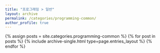 ```yaml
---
title: "프로그래밍 > 일반"
layout: archive
permalink: /categories/programming-common/
author_profile: true
---
```



{% assign posts = site.categories.programming-common %}
{% for post in posts %} {% include archive-single.html type=page.entries_layout %} {% endfor %}